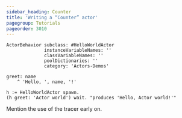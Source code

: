 ```yaml
---
sidebar_heading: Counter
title: 'Writing a “Counter” actor'
pagegroup: Tutorials
pageorder: 3010
---
```


```smalltalk
ActorBehavior subclass: #HelloWorldActor
              instanceVariableNames: ''
              classVariableNames: ''
              poolDictionaries: ''
              category: 'Actors-Demos'

greet: name
    ^ 'Hello, ', name, '!'

h := HelloWorldActor spawn.
(h greet: 'Actor world') wait. "produces 'Hello, Actor world!'"
```

Mention the use of the tracer early on.
